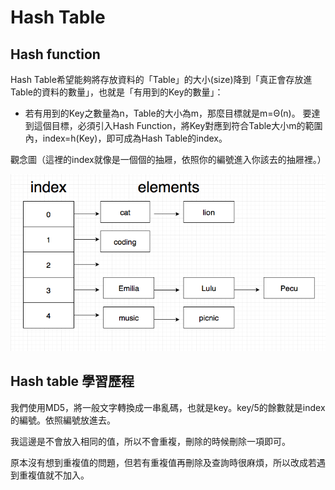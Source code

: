  # Hash Table
## Hash function 
Hash Table希望能夠將存放資料的「Table」的大小(size)降到「真正會存放進Table的資料的數量」，也就是「有用到的Key的數量」：

* 若有用到的Key之數量為n，Table的大小為m，那麼目標就是m=Θ(n)。
要達到這個目標，必須引入Hash Function，將Key對應到符合Table大小m的範圍內，index=h(Key)，即可成為Hash Table的index。

觀念圖（這裡的index就像是一個個的抽屜，依照你的編號進入你該去的抽屜裡。）

![image](https://github.com/06170228/my-note/blob/master/Image/hash%20table%20%E8%A7%80%E5%BF%B5%E5%9C%96.png)



## Hash table 學習歷程
我們使用MD5，將一般文字轉換成一串亂碼，也就是key。key/5的餘數就是index的編號。依照編號放進去。

我這邊是不會放入相同的值，所以不會重複，刪除的時候刪除一項即可。

原本沒有想到重複值的問題，但若有重複值再刪除及查詢時很麻煩，所以改成若遇到重複值就不加入。
